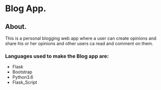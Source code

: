 # Blog App.
## About.
This is a personal blogging web app where a user can create opinions and share his or her opinions and other users ca read and comment on them.

### Languages used to make the Blog app are:
* Flask
* Bootstrap
* Python3.6
* Flask_Script 
